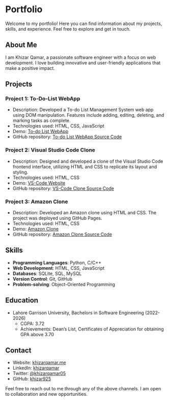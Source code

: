 # Portfolio

Welcome to my portfolio! Here you can find information about my projects, skills, and experience. Feel free to explore and get in touch.

## About Me

I am Khizar Qamar, a passionate software engineer with a focus on web development. I love building innovative and user-friendly applications that make a positive impact. 

## Projects

### Project 1: To-Do-List WebApp

- Description: Developed a To-do List Management System web app using DOM manipulation. Features include adding, editing, deleting, and marking tasks as complete.
- Technologies used: HTML, CSS, JavaScript
- Demo: [To-do List WebApp](https://to-do-list-app-mu-seven.vercel.app/)
- GitHub repository: [To-do List WebApp Source Code](https://github.com/khizar925/To-do-List-App)

### Project 2: Visual Studio Code Clone

- Description: Designed and developed a clone of the Visual Studio Code frontend interface, utilizing HTML and CSS to replicate its layout and styling.
- Technologies used: HTML, CSS
- Demo: [VS-Code Website](https://vs-code-psi.vercel.app/)
- GitHub repository: [VS-Code Clone Source Code](https://github.com/khizar925/VS-Code)

### Project 3: Amazon Clone

- Description: Developed an Amazon clone using HTML and CSS. The project was deployed using GitHub Pages.
- Technologies used: HTML, CSS
- Demo: [Amazon Clone](https://khizar925.github.io/Amazon-Clone/)
- GitHub repository: [Amazon Clone Source Code](https://github.com/khizar925/Amazon-Clone)

## Skills

- **Programming Languages**: Python, C/C++
- **Web Development**: HTML, CSS, JavaScript
- **Databases**: SQLite, SQL, MySQL
- **Version Control**: Git, GitHub
- **Problem-solving**: Object-Oriented Programming

## Education

- Lahore Garrison University, Bachelors in Software Engineering (2022-2026)
    - CGPA: 3.72
    - Achievements: Dean’s List, Certificates of Appreciation for obtaining GPA above 3.70

## Contact

- Website: [khizarqamar.me](https://khizarqamar.me)
- LinkedIn: [khizarqamar](https://www.linkedin.com/in/khizarqamar)
- Twitter: [@khizarqamar05](https://twitter.com/khizarqamar05)
- GitHub: [khizar925](https://github.com/khizar925)

Feel free to reach out to me through any of the above channels. I am open to collaboration and new opportunities.
